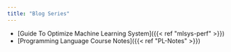 ```yaml
---
title: "Blog Series"
---
```


- [Guide To Optimize Machine Learning System]({{< ref "mlsys-perf" >}})
- [Programming Language Course Notes]({{< ref "PL-Notes" >}})